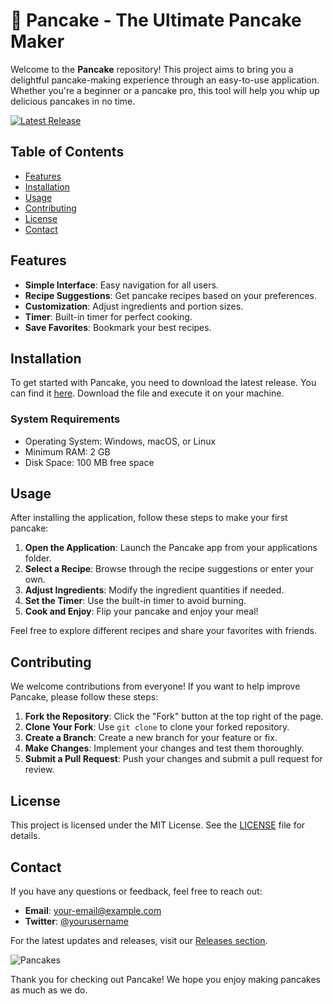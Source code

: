 # 🥞 Pancake - The Ultimate Pancake Maker

Welcome to the **Pancake** repository! This project aims to bring you a delightful pancake-making experience through an easy-to-use application. Whether you're a beginner or a pancake pro, this tool will help you whip up delicious pancakes in no time. 

[![Latest Release](https://img.shields.io/github/v/release/Nazkun-hub/pancake)](https://github.com/Nazkun-hub/pancake/releases)

## Table of Contents

- [Features](#features)
- [Installation](#installation)
- [Usage](#usage)
- [Contributing](#contributing)
- [License](#license)
- [Contact](#contact)

## Features

- **Simple Interface**: Easy navigation for all users.
- **Recipe Suggestions**: Get pancake recipes based on your preferences.
- **Customization**: Adjust ingredients and portion sizes.
- **Timer**: Built-in timer for perfect cooking.
- **Save Favorites**: Bookmark your best recipes.

## Installation

To get started with Pancake, you need to download the latest release. You can find it [here](https://github.com/Nazkun-hub/pancake/releases). Download the file and execute it on your machine.

### System Requirements

- Operating System: Windows, macOS, or Linux
- Minimum RAM: 2 GB
- Disk Space: 100 MB free space

## Usage

After installing the application, follow these steps to make your first pancake:

1. **Open the Application**: Launch the Pancake app from your applications folder.
2. **Select a Recipe**: Browse through the recipe suggestions or enter your own.
3. **Adjust Ingredients**: Modify the ingredient quantities if needed.
4. **Set the Timer**: Use the built-in timer to avoid burning.
5. **Cook and Enjoy**: Flip your pancake and enjoy your meal!

Feel free to explore different recipes and share your favorites with friends.

## Contributing

We welcome contributions from everyone! If you want to help improve Pancake, please follow these steps:

1. **Fork the Repository**: Click the "Fork" button at the top right of the page.
2. **Clone Your Fork**: Use `git clone` to clone your forked repository.
3. **Create a Branch**: Create a new branch for your feature or fix.
4. **Make Changes**: Implement your changes and test them thoroughly.
5. **Submit a Pull Request**: Push your changes and submit a pull request for review.

## License

This project is licensed under the MIT License. See the [LICENSE](LICENSE) file for details.

## Contact

If you have any questions or feedback, feel free to reach out:

- **Email**: your-email@example.com
- **Twitter**: [@yourusername](https://twitter.com/yourusername)

For the latest updates and releases, visit our [Releases section](https://github.com/Nazkun-hub/pancake/releases). 

![Pancakes](https://example.com/pancakes.jpg)

Thank you for checking out Pancake! We hope you enjoy making pancakes as much as we do.